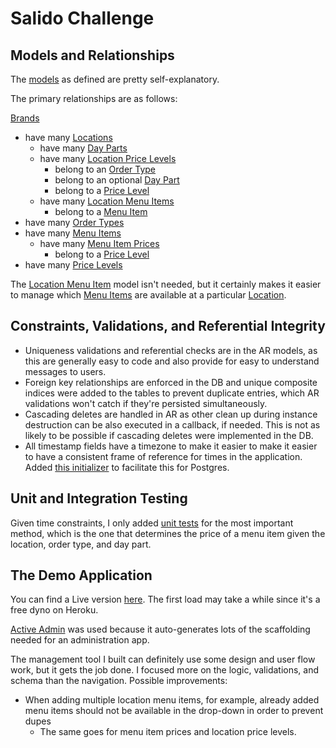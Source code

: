 # Salido Challenge

## Models and Relationships

The [models](https://github.com/arielperez82/salido-challenge/tree/master/app/models) as defined are pretty self-explanatory.

The primary relationships are as follows:

[Brands](https://github.com/arielperez82/salido-challenge/tree/master/app/models/brand.rb)
  * have many [Locations](https://github.com/arielperez82/salido-challenge/tree/master/app/models/location.rb)
    * have many [Day Parts](https://github.com/arielperez82/salido-challenge/tree/master/app/models/day_part.rb)
    * have many [Location Price Levels](https://github.com/arielperez82/salido-challenge/tree/master/app/models/location_price_level.rb)
      * belong to an [Order Type](https://github.com/arielperez82/salido-challenge/tree/master/app/models/order_type.rb)
      * belong to an optional [Day Part](https://github.com/arielperez82/salido-challenge/tree/master/app/models/day_part.rb)
      * belong to a [Price Level](https://github.com/arielperez82/salido-challenge/tree/master/app/models/price_level.rb)
    * have many [Location Menu Items](https://github.com/arielperez82/salido-challenge/tree/master/app/models/location_menu_item.rb)
      * belong to a [Menu Item](https://github.com/arielperez82/salido-challenge/tree/master/app/models/menu_item.rb)
  * have many [Order Types](https://github.com/arielperez82/salido-challenge/tree/master/app/models/order_type.rb)
  * have many [Menu Items](https://github.com/arielperez82/salido-challenge/tree/master/app/models/menu_item.rb)
    * have many [Menu Item Prices](https://github.com/arielperez82/salido-challenge/tree/master/app/models/menu_item_price.rb)
      * belong to a [Price Level](https://github.com/arielperez82/salido-challenge/tree/master/app/models/price_level.rb)
  * have many [Price Levels](https://github.com/arielperez82/salido-challenge/tree/master/app/models/price_level.rb)

The [Location Menu Item](https://github.com/arielperez82/salido-challenge/tree/master/app/models/location_menu_item.rb) model isn't needed, but it certainly makes it easier to manage which [Menu Items](https://github.com/arielperez82/salido-challenge/tree/master/app/models/menu_item.rb) are available at a particular [Location](https://github.com/arielperez82/salido-challenge/tree/master/app/models/location.rb).

## Constraints, Validations, and Referential Integrity

  * Uniqueness validations and referential checks are in the AR models, as this are generally easy to code and also provide for easy to understand messages to users.
  * Foreign key relationships are enforced in the DB and unique composite indices were added to the tables to prevent duplicate entries, which AR validations won't catch if they're persisted simultaneously.
  * Cascading deletes are handled in AR as other clean up during instance destruction can be also executed in a callback, if needed. This is not as likely to be possible if cascading deletes were implemented in the DB.
  * All timestamp fields have a timezone to make it easier to make it easier to have a consistent frame of reference for times in the application. Added [this initializer](https://github.com/arielperez82/salido-challenge/blob/master/config/initializers/postgresql_native_types.rb) to facilitate this for Postgres.

## Unit and Integration Testing

Given time constraints, I only added [unit tests](https://github.com/arielperez82/salido-challenge/blob/master/spec/models/location_spec.rb#L13) for the most important method, which is the one that determines the price of a menu item given the location, order type, and day part.

## The Demo Application

You can find a Live version [here](https://ariel-salido-challenge.herokuapp.com). The first load may take a while since it's a free dyno on Heroku.

[Active Admin](https://github.com/activeadmin/activeadmin/blob/master/README.md) was used because it auto-generates lots of the scaffolding needed for an administration app.

The management tool I built can definitely use some design and user flow work, but it gets the job done. I focused more on the logic, validations, and schema than the navigation.
Possible improvements:
  * When adding multiple location menu items, for example, already added menu items should not be available in the drop-down in order to prevent dupes
    * The same goes for menu item prices and location price levels.
